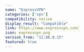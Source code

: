 ```yaml
---
name: "ExpressVPN"
categories: ['vpn']
compatibility: native
display_result: "Compatible"
link: https://www.expressvpn.com/
icon: expressvpn.png
version_from: "12.88.0.15"
featured: true
---
```

